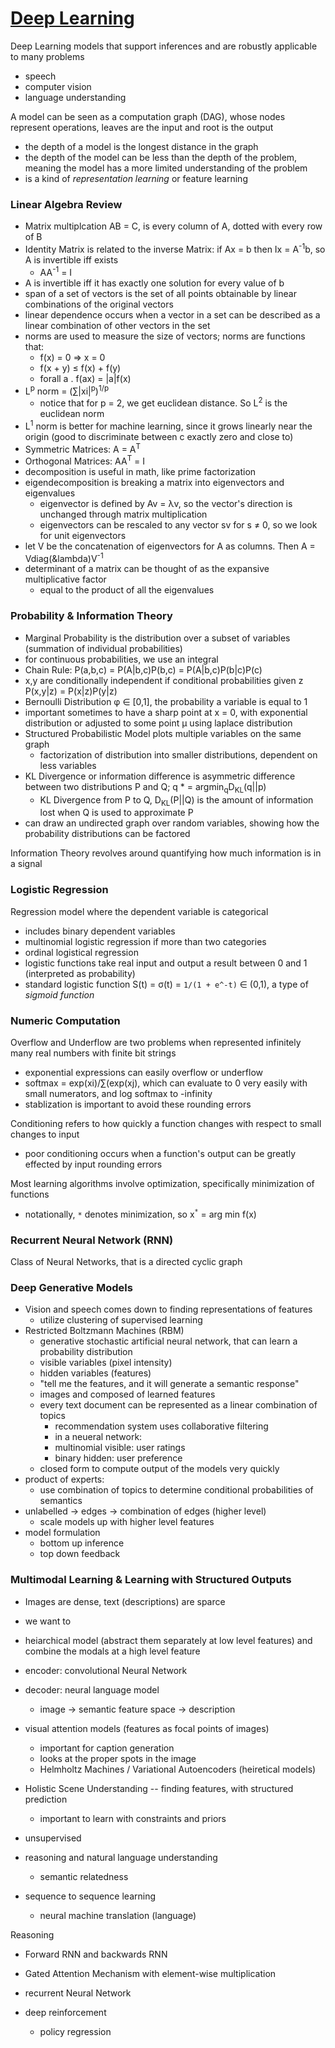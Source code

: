 # [Deep Learning](https://github.com/HFTrader/DeepLearningBook/blob/master/DeepLearningBook.pdf)
Deep Learning models that support inferences and are robustly applicable to many problems
- speech 
- computer vision
- language understanding

A model can be seen as a computation graph (DAG), whose nodes represent operations, leaves are the input and root is the output
- the depth of a model is the longest distance in the graph
- the depth of the model can be less than the depth of the problem, meaning the model has a more limited understanding of the problem
- is a kind of *representation learning* or feature learning

### Linear Algebra Review
- Matrix multiplcation AB = C, is every column of A, dotted with every row of B
- Identity Matrix is related to the inverse Matrix: if Ax = b then Ix = A<sup>-1</sup>b, so A is invertible iff exists 
  - AA<sup>-1</sup> = I
- A is invertible iff it has exactly one solution for every value of b
- span of a set of vectors is the set of all points obtainable by linear combinations of the original vectors
- linear dependence occurs when a vector in a set can be described as a linear combination of other vectors in the set
- norms are used to measure the size of vectors; norms are functions that:
  - f(x) = 0 => x = 0
  - f(x + y) ≤ f(x) + f(y)
  - forall a . f(ax) = |a|f(x)
- L<sup>p</sup> norm = (∑|xi|<sup>p</sup>)<sup>1/p</sup>
  - notice that for p = 2, we get euclidean distance. So L<sup>2</sup> is the euclidean norm
- L<sup>1</sup> norm is better for machine learning, since it grows linearly near the origin (good to discriminate between c exactly zero and close to)
- Symmetric Matrices: A = A<sup>T</sup>
- Orthogonal Matrices: AA<sup>T</sup> = I
- decomposition is useful in math, like prime factorization
- eigendecomposition is breaking a matrix into eigenvectors and eigenvalues
  - eigenvector is defined by Av = &lambda;v, so the vector's direction is unchanged through matrix multiplication
  - eigenvectors can be rescaled to any vector sv for s ≠ 0, so we look for unit eigenvectors
- let V be the concatenation of eigenvectors for A as columns. Then A = Vdiag(&lambda)V<sup>-1</sup>
- determinant of a matrix can be thought of as the expansive multiplicative factor
  - equal to the product of all the eigenvalues

### Probability & Information Theory
- Marginal Probability is the distribution over a subset of variables (summation of individual probabilities)
- for continuous probabilities, we use an integral
- Chain Rule: P(a,b,c) = P(A|b,c)P(b,c) = P(A|b,c)P(b|c)P(c)
- x,y are conditionally independent if conditional probabilities given z P(x,y|z) = P(x|z)P(y|z)
- Bernoulli Distribution &phi; &isin; [0,1], the probability a variable is equal to 1
- important sometimes to have a sharp point at x = 0, with exponential distribution or adjusted to some point &mu; using laplace distribution
- Structured Probabilistic Model plots multiple variables on the same graph
  - factorization of distribution into smaller distributions, dependent on less variables
- KL Divergence or information difference is asymmetric difference between two distributions P and Q; q * = argmin<sub>q</sub>D<sub>KL</sub>(q||p)
  - KL Divergence from P to Q, D<sub>KL</sub>(P||Q) is the amount of information lost when Q is used to approximate P
- can draw an undirected graph over random variables, showing how the probability distributions can be factored

Information Theory revolves around quantifying how much information is in a signal

### Logistic Regression
Regression model where the dependent variable is categorical
- includes binary dependent variables
- multinomial logistic regression if more than two categories
- ordinal logistical regression
- logistic functions take real input and output a result between 0 and 1 (interpreted as probability)
- standard logistic function S(t) = &sigma;(t) = `1/(1 + e^-t)` &isin; (0,1), a type of *sigmoid function*

### Numeric Computation
Overflow and Underflow are two problems when represented infinitely many real numbers with finite bit strings
- exponential expressions can easily overflow or underflow
- softmax = exp(xi)/∑(exp(xj), which can evaluate to 0 very easily with small numerators, and log softmax to -infinity
- stablization is important to avoid these rounding errors

Conditioning refers to how quickly a function changes with respect to small changes to input
- poor conditioning occurs when a function's output can be greatly effected by input rounding errors

Most learning algorithms involve optimization, specifically minimization of functions
- notationally, `*` denotes minimization, so x<sup>`*`</sup> = arg min f(x)

### Recurrent Neural Network (RNN)
Class of Neural Networks, that is a directed cyclic graph

### Deep Generative Models
- Vision and speech comes down to finding representations of features
  - utilize clustering of supervised learning
- Restricted Boltzmann Machines (RBM)
  - generative stochastic artificial neural network, that can learn a probability distribution 
  - visible variables (pixel intensity)
  - hidden variables (features)
  - "tell me the features, and it will generate a semantic response"
  - images and composed of learned features 
  - every text document can be represented as  a linear combination of topics
    - recommendation system uses collaborative filtering
    - in a neueral network:
    - multinomial visible: user ratings
    - binary hidden: user preference
  - closed form to compute output of the models very quickly
- product of experts:
  - use combination of topics to determine conditional probabilities of semantics
- unlabelled -> edges -> combination of edges (higher level)
  - scale models up with higher level features
- model formulation
  - bottom up inference
  - top down feedback

### Multimodal Learning & Learning with Structured Outputs 
- Images are dense, text (descriptions) are sparce
- we want to 
- heiarchical model (abstract them separately at low level features) and combine the modals at a high level feature
- encoder: convolutional Neural Network
- decoder: neural language model
  - image -> semantic feature space -> description
- visual attention models (features as focal points of images)
  - important for caption generation
  - looks at the proper spots in the image
  - Helmholtz Machines / Variational Autoencoders (heiretical models)
- Holistic Scene Understanding -- finding features, with structured prediction
  - important to learn with constraints and priors
  
- unsupervised
- reasoning and natural language understanding
  - semantic relatedness
- sequence to sequence learning
  - neural machine translation (language) 

Reasoning
- Forward RNN and backwards RNN
- Gated Attention Mechanism with element-wise multiplication
- recurrent Neural Network

- deep reinforcement
  - policy regression
